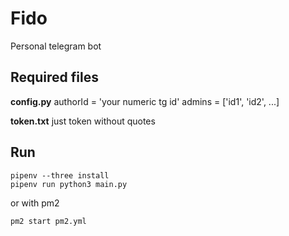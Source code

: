 # Fido
Personal telegram bot

## Required files

**config.py**
authorId = 'your numeric tg id'
admins = ['id1', 'id2', ...]

**token.txt**
just token without quotes

## Run
```
pipenv --three install
pipenv run python3 main.py

```
or with pm2 

```
pm2 start pm2.yml
```